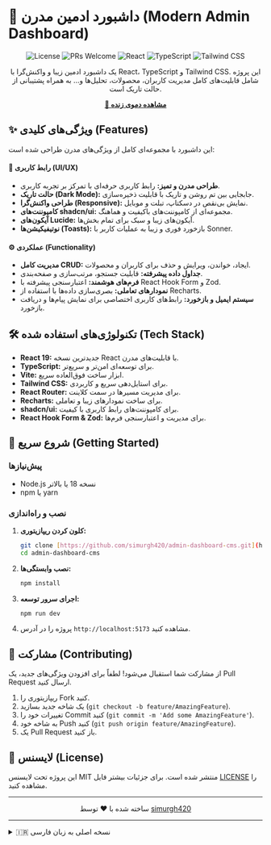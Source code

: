 # 🎨 داشبورد ادمین مدرن (Modern Admin Dashboard)

<p align="center">
  <img src="https://img.shields.io/badge/license-MIT-blue.svg" alt="License">
  <img src="https://img.shields.io/badge/PRs-welcome-brightgreen.svg" alt="PRs Welcome">
  <img src="https://img.shields.io/badge/React-19-blue?logo=react" alt="React">
  <img src="https://img.shields.io/badge/TypeScript-black?logo=typescript" alt="TypeScript">
  <img src="https://img.shields.io/badge/Tailwind_CSS-black?logo=tailwindcss" alt="Tailwind CSS">
</p>

<p align="center">
  یک داشبورد ادمین زیبا و واکنش‌گرا با React، TypeScript و Tailwind CSS. این پروژه شامل قابلیت‌های کامل مدیریت کاربران، محصولات، تحلیل‌ها و... به همراه پشتیبانی از حالت تاریک است.
</p>

<p align="center">
  <a href="#"><strong>🚀 مشاهده دموی زنده</strong></a>
</p>

## ✨ ویژگی‌های کلیدی (Features)

این داشبورد با مجموعه‌ای کامل از ویژگی‌های مدرن طراحی شده است:

#### 🎨 رابط کاربری (UI/UX)
- **طراحی مدرن و تمیز:** رابط کاربری حرفه‌ای با تمرکز بر تجربه کاربری.
- **حالت تاریک (Dark Mode):** جابجایی بین تم روشن و تاریک با قابلیت ذخیره‌سازی.
- **طراحی واکنش‌گرا (Responsive):** نمایش بی‌نقص در دسکتاپ، تبلت و موبایل.
- **کامپوننت‌های shadcn/ui:** مجموعه‌ای از کامپوننت‌های باکیفیت و هماهنگ.
- **آیکون‌های Lucide:** آیکون‌های زیبا و سبک برای تمام بخش‌ها.
- **نوتیفیکیشن‌ها (Toasts):** بازخورد فوری و زیبا به عملیات کاربر با Sonner.

#### ⚙️ عملکردی (Functionality)
- **مدیریت کامل CRUD:** ایجاد، خواندن، ویرایش و حذف برای کاربران و محصولات.
- **جداول داده پیشرفته:** قابلیت جستجو، مرتب‌سازی و صفحه‌بندی.
- **فرم‌های هوشمند:** اعتبارسنجی پیشرفته با React Hook Form و Zod.
- **نمودارهای تعاملی:** بصری‌سازی داده‌ها با استفاده از Recharts.
- **سیستم ایمیل و بازخورد:** رابط‌های کاربری اختصاصی برای نمایش پیام‌ها و دریافت بازخورد.

## 🛠️ تکنولوژی‌های استفاده شده (Tech Stack)

- **React 19:** جدیدترین نسخه React با قابلیت‌های مدرن.
- **TypeScript:** برای توسعه‌ای امن‌تر و سریع‌تر.
- **Vite:** ابزار ساخت فوق‌العاده سریع.
- **Tailwind CSS:** برای استایل‌دهی سریع و کاربردی.
- **React Router:** برای مدیریت مسیرها در سمت کلاینت.
- **Recharts:** برای ساخت نمودارهای زیبا و تعاملی.
- **shadcn/ui:** برای کامپوننت‌های رابط کاربری با کیفیت.
- **React Hook Form & Zod:** برای مدیریت و اعتبارسنجی فرم‌ها.

## 🚀 شروع سریع (Getting Started)

### پیش‌نیازها
- Node.js نسخه 18 یا بالاتر
- npm یا yarn

### نصب و راه‌اندازی
1.  **کلون کردن ریپازیتوری:**
    ```bash
    git clone [https://github.com/simurgh420/admin-dashboard-cms.git](https://github.com/simurgh420/admin-dashboard-cms.git)
    cd admin-dashboard-cms
    ```
2.  **نصب وابستگی‌ها:**
    ```bash
    npm install
    ```
3.  **اجرای سرور توسعه:**
    ```bash
    npm run dev
    ```
4.  پروژه را در آدرس `http://localhost:5173` مشاهده کنید.

## 🤝 مشارکت (Contributing)

از مشارکت شما استقبال می‌شود! لطفاً برای افزودن ویژگی‌های جدید، یک Pull Request ارسال کنید.

1.  ریپازیتوری را Fork کنید.
2.  یک شاخه جدید بسازید (`git checkout -b feature/AmazingFeature`).
3.  تغییرات خود را Commit کنید (`git commit -m 'Add some AmazingFeature'`).
4.  به شاخه خود Push کنید (`git push origin feature/AmazingFeature`).
5.  یک Pull Request باز کنید.

## 📝 لایسنس (License)

این پروژه تحت لایسنس MIT منتشر شده است. برای جزئیات بیشتر فایل [LICENSE](LICENSE) را مشاهده کنید.

---

<p align="center">
ساخته شده با ❤️ توسط <a href="https://github.com/simurgh420">simurgh420</a>
</p>

---

<details>
<summary>🇮🇷 نسخه اصلی به زبان فارسی</summary>

<br>

<p align="center">
یک داشبورد ادمین مدرن با React، TypeScript و Tailwind CSS که از دارک‌مود پشتیبانی می‌کند و شامل صفحه‌های مدیریت کاربران، محصولات، تحلیل‌ها، فروش، ایمیل و… است.
</p>

### ✨ ویژگی‌ها
- **رابط کاربری مدرن** با طراحی تمیز و حرفه‌ای
- **پشتیبانی از دارک‌مود** با ذخیره ترجیح کاربر
- **واکنش‌گرا** برای دسکتاپ، تبلت و موبایل
- **TypeScript** برای ایمنی تایپ و DX بهتر
- **نمودارهای زنده** با Recharts

### 🚀 شروع سریع
1.  نصب پیش‌نیازها: Node.js 18+
2.  نصب وابستگی‌ها: `npm install`
3.  اجرای پروژه: `npm run dev`
4.  مشاهده در مرورگر: `http://localhost:5173`

<br>

<p align="center">
سازنده: <a href="https://github.com/simurgh420">@simurgh420</a>
</p>

</details>
